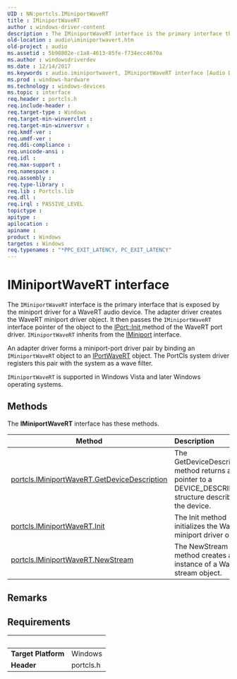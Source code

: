 ```yaml
---
UID : NN:portcls.IMiniportWaveRT
title : IMiniportWaveRT
author : windows-driver-content
description : The IMiniportWaveRT interface is the primary interface that is exposed by the miniport driver for a WaveRT audio device.
old-location : audio\iminiportwavert.htm
old-project : audio
ms.assetid : 5b98802e-c1a8-4613-85fe-f734ecc4670a
ms.author : windowsdriverdev
ms.date : 12/14/2017
ms.keywords : audio.iminiportwavert, IMiniportWaveRT interface [Audio Devices], IMiniportWaveRT interface [Audio Devices], described, IMiniportWaveRT, portcls/IMiniportWaveRT, audmp-routines_8d8d9bf9-09f1-4c1f-9113-c03e506e4edb.xml
ms.prod : windows-hardware
ms.technology : windows-devices
ms.topic : interface
req.header : portcls.h
req.include-header : 
req.target-type : Windows
req.target-min-winverclnt : 
req.target-min-winversvr : 
req.kmdf-ver : 
req.umdf-ver : 
req.ddi-compliance : 
req.unicode-ansi : 
req.idl : 
req.max-support : 
req.namespace : 
req.assembly : 
req.type-library : 
req.lib : Portcls.lib
req.dll : 
req.irql : PASSIVE_LEVEL
topictype : 
apitype : 
apilocation : 
apiname : 
product : Windows
targetos : Windows
req.typenames : "*PPC_EXIT_LATENCY, PC_EXIT_LATENCY"
---
```


# IMiniportWaveRT interface

The <code>IMiniportWaveRT</code> interface is the primary interface that is exposed by the miniport driver for a WaveRT audio device. The adapter driver creates the WaveRT miniport driver object. It then passes the <code>IMiniportWaveRT</code> interface pointer of the object to the <a href="https://msdn.microsoft.com/1735a8e8-56d0-4981-aca7-7bb4c2f22c00">IPort::Init </a> method of the WaveRT port driver. <code>IMiniportWaveRT</code> inherits from the <a href="..\portcls\nn-portcls-iminiport.md">IMiniport</a> interface.

An adapter driver forms a miniport-port driver pair by binding an <code>IMiniportWaveRT</code> object to an <a href="..\portcls\nn-portcls-iportwavert.md">IPortWaveRT</a> object. The PortCls system driver registers this pair with the system as a wave filter.

<code>IMiniportWaveRT</code> is supported in Windows Vista and later Windows operating systems.

## Methods

<p>The <b>IMiniportWaveRT</b> interface has these methods.</p>

| Method | Description |
| ---- |:---- |
| [portcls.IMiniportWaveRT.GetDeviceDescription](nf-portcls-iminiportwavert-getdevicedescription.md) | The GetDeviceDescription method returns a pointer to a DEVICE_DESCRIPTION structure describing the device. |
| [portcls.IMiniportWaveRT.Init](nf-portcls-iminiportwavert-init.md) | The Init method initializes the WaveRT miniport driver object. |
| [portcls.IMiniportWaveRT.NewStream](nf-portcls-iminiportwavert-newstream.md) | The NewStream method creates a new instance of a WaveRT stream object. |

## Remarks



## Requirements
| &nbsp; | &nbsp; |
| ---- |:---- |
| **Target Platform** | Windows |
| **Header** | portcls.h |
